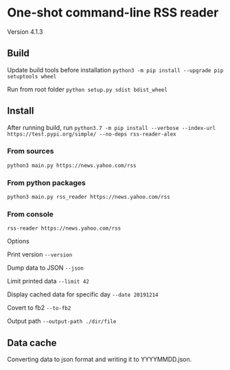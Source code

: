 # One-shot command-line RSS reader

Version 4.1.3

## Build

Update build tools before installation `python3 -m pip install --upgrade pip setuptools wheel`

Run from root folder `python setup.py sdist bdist_wheel`

##  Install 

After running build, run `python3.7 -m pip install --verbose --index-url https://test.pypi.org/simple/ --no-deps rss-reader-alex`


### From sources

`python3 main.py https://news.yahoo.com/rss`

### From python packages

`python3 main.py rss_reader https://news.yahoo.com/rss`

### From console

`rss-reader https://news.yahoo.com/rss`

Options

Print version
`--version`

Dump data to JSON
`--json`

Limit printed data
`--limit 42`

Display cached data for specific day
`--date 20191214`

Covert to fb2
`--to-fb2`

Output path
`--output-path ./dir/file`


## Data cache

Converting data to json format and writing it to YYYYMMDD.json.